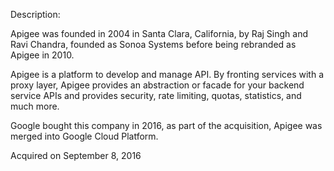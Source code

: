 Description:

Apigee was founded in 2004 in Santa Clara, California, by Raj Singh and Ravi Chandra, founded as Sonoa Systems before being rebranded as Apigee in 2010.

Apigee is a platform to develop and manage API. By fronting services with a proxy layer, Apigee provides an abstraction or facade for your backend service APIs and provides security, rate limiting, quotas, statistics, and much more.

Google bought this company in 2016, as part of the acquisition, Apigee was merged into Google Cloud Platform.

Acquired on September 8, 2016